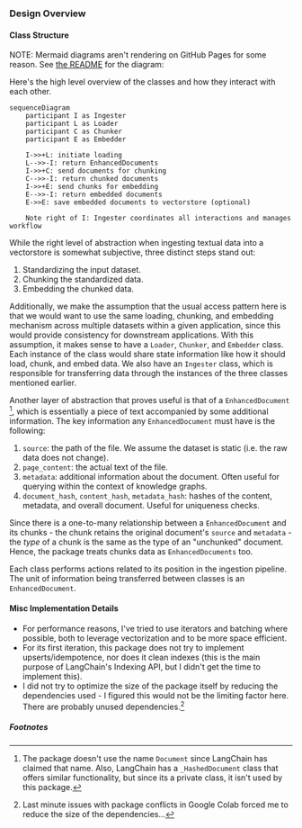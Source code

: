 ### Design Overview

#### Class Structure

NOTE: Mermaid diagrams aren't rendering on GitHub Pages for some reason. See
[the README](https://github.com/shauryapednekar/text-ingestion-pipeline?tab=readme-ov-file#class-structure) 
for the diagram: 

Here's the high level overview of the classes and how they interact with each other.

```mermaid
sequenceDiagram
    participant I as Ingester
    participant L as Loader
    participant C as Chunker
    participant E as Embedder

    I->>+L: initiate loading
    L-->>-I: return EnhancedDocuments
    I->>+C: send documents for chunking
    C-->>-I: return chunked documents
    I->>+E: send chunks for embedding
    E-->>-I: return embedded documents
    E->>E: save embedded documents to vectorstore (optional)

    Note right of I: Ingester coordinates all interactions and manages workflow
```

While the right level of abstraction when ingesting textual data into a vectorstore is somewhat subjective, three distinct steps stand out:

1. Standardizing the input dataset.
2. Chunking the standardized data.
3. Embedding the chunked data.

Additionally, we make the assumption that the usual access pattern here is that we would want to use the same loading, chunking, and embedding mechanism across multiple datasets within a given application, since this would provide consistency for downstream applications. With this assumption, it makes sense to have a `Loader`, `Chunker`, and `Embedder` class. Each instance of the class would share state information like how it should load, chunk, and embed data. We also have an `Ingester` class, which is responsible for transferring data through the instances of the three classes mentioned earlier.

Another layer of abstraction that proves useful is that of a `EnhancedDocument` [^3], which is essentially a piece of text accompanied by some additional information. The key information any `EnhancedDocument` must have is the following:

1. `source`: the path of the file. We assume the dataset is static (i.e. the raw data does not change).
2. `page_content`: the actual text of the file.
3. `metadata`: additional information about the document. Often useful for querying within the context of knowledge graphs.
4. `document_hash`,  `content_hash`, `metadata_hash`: hashes of the content, metadata, and overall document. Useful for uniqueness checks.

Since there is a one-to-many relationship between a `EnhancedDocument` and its chunks - the chunk retains the original document's `source` and `metadata` - the *type* of a chunk is the same as the type of an "unchunked" document. Hence, the package treats chunks data as `EnhancedDocuments` too.

Each class performs actions related to its position in the ingestion pipeline. The unit of information being transferred between classes is an `EnhancedDocument`. 

#### Misc Implementation Details

- For performance reasons, I've tried to use iterators and batching where possible, both to leverage vectorization and to be more space efficient. 
- For its first iteration, this package does not try to implement upserts/idempotence, nor does it clean indexes (this is the main purpose of LangChain's Indexing API, but I didn't get the time to implement this).
- I did not try to optimize the size of the package itself by reducing the dependencies used - I figured this would not be the limiting factor here. There are probably unused dependencies.[^4]


##### Footnotes

[^3]: The package doesn't use the name `Document` since LangChain has claimed that name. Also, LangChain has a `_HashedDocument` class that offers similar functionality, but since its a private class, it isn't used by this package.

[^4]: Last minute issues with package conflicts in Google Colab forced me to reduce the size of the dependencies...